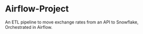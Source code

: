# Airflow-Project
An ETL pipeline to move exchange rates from an API to Snowflake, Orchestrated in Airflow.
